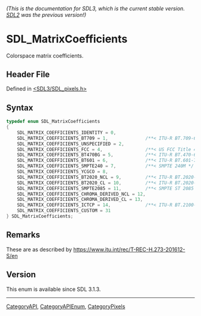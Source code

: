 ###### (This is the documentation for SDL3, which is the current stable version. [SDL2](https://wiki.libsdl.org/SDL2/) was the previous version!)
# SDL_MatrixCoefficients

Colorspace matrix coefficients.

## Header File

Defined in [<SDL3/SDL_pixels.h>](https://github.com/libsdl-org/SDL/blob/main/include/SDL3/SDL_pixels.h)

## Syntax

```c
typedef enum SDL_MatrixCoefficients
{
    SDL_MATRIX_COEFFICIENTS_IDENTITY = 0,
    SDL_MATRIX_COEFFICIENTS_BT709 = 1,              /**< ITU-R BT.709-6 */
    SDL_MATRIX_COEFFICIENTS_UNSPECIFIED = 2,
    SDL_MATRIX_COEFFICIENTS_FCC = 4,                /**< US FCC Title 47 */
    SDL_MATRIX_COEFFICIENTS_BT470BG = 5,            /**< ITU-R BT.470-6 System B, G / ITU-R BT.601-7 625, functionally the same as SDL_MATRIX_COEFFICIENTS_BT601 */
    SDL_MATRIX_COEFFICIENTS_BT601 = 6,              /**< ITU-R BT.601-7 525 */
    SDL_MATRIX_COEFFICIENTS_SMPTE240 = 7,           /**< SMPTE 240M */
    SDL_MATRIX_COEFFICIENTS_YCGCO = 8,
    SDL_MATRIX_COEFFICIENTS_BT2020_NCL = 9,         /**< ITU-R BT.2020-2 non-constant luminance */
    SDL_MATRIX_COEFFICIENTS_BT2020_CL = 10,         /**< ITU-R BT.2020-2 constant luminance */
    SDL_MATRIX_COEFFICIENTS_SMPTE2085 = 11,         /**< SMPTE ST 2085 */
    SDL_MATRIX_COEFFICIENTS_CHROMA_DERIVED_NCL = 12,
    SDL_MATRIX_COEFFICIENTS_CHROMA_DERIVED_CL = 13,
    SDL_MATRIX_COEFFICIENTS_ICTCP = 14,             /**< ITU-R BT.2100-0 ICTCP */
    SDL_MATRIX_COEFFICIENTS_CUSTOM = 31
} SDL_MatrixCoefficients;
```

## Remarks

These are as described by https://www.itu.int/rec/T-REC-H.273-201612-S/en

## Version

This enum is available since SDL 3.1.3.

----
[CategoryAPI](CategoryAPI), [CategoryAPIEnum](CategoryAPIEnum), [CategoryPixels](CategoryPixels)


